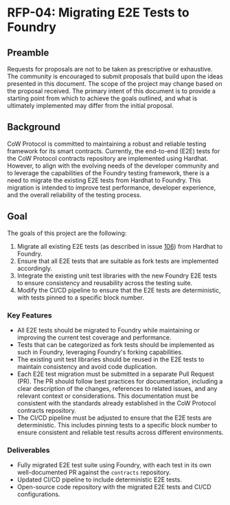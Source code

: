 # RFP-04: Migrating E2E Tests to Foundry

## Preamble

Requests for proposals are not to be taken as prescriptive or exhaustive. The community is encouraged to submit proposals that build upon the ideas presented in this document. The scope of the project may change based on the proposal received. The primary intent of this document is to provide a starting point from which to achieve the goals outlined, and what is ultimately implemented may differ from the initial proposal.

## Background

CoW Protocol is committed to maintaining a robust and reliable testing framework for its smart contracts. Currently, the end-to-end (E2E) tests for the CoW Protocol contracts repository are implemented using Hardhat. However, to align with the evolving needs of the developer community and to leverage the capabilities of the Foundry testing framework, there is a need to migrate the existing E2E tests from Hardhat to Foundry. This migration is intended to improve test performance, developer experience, and the overall reliability of the testing process.

## Goal

The goals of this project are the following:

1. Migrate all existing E2E tests (as described in issue [106](https://github.com/cowprotocol/contracts/issues/106)) from Hardhat to Foundry.
2. Ensure that all E2E tests that are suitable as fork tests are implemented accordingly.
3. Integrate the existing unit test libraries with the new Foundry E2E tests to ensure consistency and reusability across the testing suite.
4. Modify the CI/CD pipeline to ensure that the E2E tests are deterministic, with tests pinned to a specific block number.

### Key Features

- All E2E tests should be migrated to Foundry while maintaining or improving the current test coverage and performance.
- Tests that can be categorized as fork tests should be implemented as such in Foundry, leveraging Foundry's forking capabilities.
- The existing unit test libraries should be reused in the E2E tests to maintain consistency and avoid code duplication.
- Each E2E test migration must be submitted in a separate Pull Request (PR). The PR should follow best practices for documentation, including a clear description of the changes, references to related issues, and any relevant context or considerations. This documentation must be consistent with the standards already established in the CoW Protocol contracts repository.
- The CI/CD pipeline must be adjusted to ensure that the E2E tests are deterministic. This includes pinning tests to a specific block number to ensure consistent and reliable test results across different environments.

### Deliverables

- Fully migrated E2E test suite using Foundry, with each test in its own well-documented PR against the `contracts` repository.
- Updated CI/CD pipeline to include deterministic E2E tests.
- Open-source code repository with the migrated E2E tests and CI/CD configurations.
